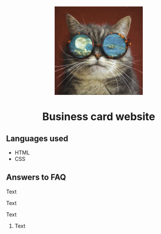 <p align="center">
<img src="multimedia/photo/ph-1.jpg" width="240px" height="240px"></img>
</p>

<h1 align="center">Business card website</h1>

<h2>Languages used</h2>
<ul>
  <li>HTML</li>
  <li>CSS</li>
</ul>

<h2>Answers to FAQ</h2>
<p>Text</p>
<p>Text</p>
<p>Text</p>
<ol>
  <li>Text</li>
</ol>
